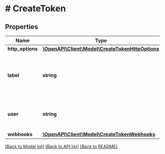 # # CreateToken

## Properties

Name | Type | Description | Notes
------------ | ------------- | ------------- | -------------
**http_options** | [**\OpenAPI\Client\Model\CreateTokenHttpOptions**](CreateTokenHttpOptions.md) |  | [optional] 
**label** | **string** | The label assigned to the Token, that is like the name is associated to it | [optional] 
**user** | **string** | The user whom the Token is to be associated | [optional] 
**webhooks** | [**\OpenAPI\Client\Model\CreateTokenWebhooks**](CreateTokenWebhooks.md) |  | [optional] 

[[Back to Model list]](../../README.md#documentation-for-models) [[Back to API list]](../../README.md#documentation-for-api-endpoints) [[Back to README]](../../README.md)


